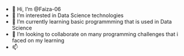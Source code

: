 - 👋 Hi, I’m @Faiza-06
- 👀 I’m interested in Data Science technologies
- 🌱 I’m currently learning basic programmming that is used in Data Science
- 💞️ I’m looking to collaborate on many programming challenges that i faced on my learning
- 📫 

<!---
Faiza-06/Faiza-06 is a ✨ special ✨ repository because its `README.md` (this file) appears on your GitHub profile.
You can click the Preview link to take a look at your changes.
--->

